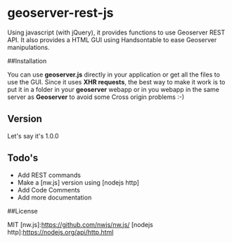 # geoserver-rest-js

Using javascript (with jQuery), it provides functions to use Geoserver REST API. It also provides a HTML GUI using Handsontable to ease Geoserver manipulations.

##Installation

You can use **geoserver.js** directly in your application or get all the files to use the GUI. Since it uses **XHR requests**, the best way to make it work is to put it in a folder in your **geoserver** webapp or in you webapp in the same server as **Geoserver** to avoid some Cross origin problems :-)
## Version

Let's say it's 1.0.0

## Todo's

 - Add REST commands
 - Make a [nw.js] version using [nodejs http]
 - Add Code Comments
 - Add more documentation

##License

MIT
[nw.js]:https://github.com/nwjs/nw.js/
[nodejs http]:https://nodejs.org/api/http.html
